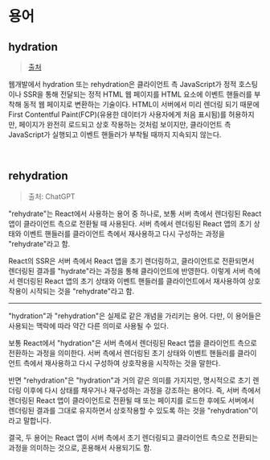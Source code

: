 # 용어

## hydration

> [출처](https://en.wikipedia.org/wiki/Hydration_(web_development))

웹개발에서 hydration 또는 rehydration은 클라이언트 측 JavaScript가 정적 호스팅이나 SSR을 통해 전달되는 정적 HTML 웹 페이지를 HTML 요소에 이벤트 핸들러를 부착해 동적 웹 페이지로 변환하는 기술이다. HTML이 서버에서 미리 렌더링 되기 때문에 First Contentful Paint(FCP)(유용한 데이터가 사용자에게 처음 표시됨)를 허용하지만, 페이지가 완전히 로드되고 상호 작용하는 것처럼 보이지만, 클라이언트 측 JavaScript가 실행되고 이벤트 핸들러가 부착될 때까지 지속되지 않는다.

<br/>

## rehydration

> 출처: ChatGPT

"rehydrate"는 React에서 사용하는 용어 중 하나로, 보통 서버 측에서 렌더링된 React 앱이 클라이언트 측으로 전환될 때 사용된다. 서버 측에서 렌더링된 React 앱의 초기 상태와 이벤트 핸들러를 클라이언트 측에서 재사용하고 다시 구성하는 과정을 "rehydrate"라고 함.

React의 SSR은 서버 측에서 React 앱을 초기 렌더링하고, 클라이언트로 전환되면서 렌더링된 결과를 "hydrate"라는 과정을 통해 클라이언트에 반영한다. 이렇게 서버 측에서 렌더링된 React 앱의 초기 상태와 이벤트 핸들러를 클라이언트에서 재사용하여 상호작용이 시작되는 것을 "rehydrate"라고 함.

---

"hydration"과 "rehydration"은 실제로 같은 개념을 가리키는 용어. 다만, 이 용어들은 사용되는 맥락에 따라 약간 다른 의미로 사용될 수 있다.

보통 React에서 "hydration"은 서버 측에서 렌더링된 React 앱을 클라이언트 측으로 전환하는 과정을 의미한다. 서버 측에서 렌더링된 초기 상태와 이벤트 핸들러를 클라이언트 측에서 재사용하고 다시 구성하여 상호작용을 시작하는 것을 말한다.

반면 "rehydration"은 "hydration"과 거의 같은 의미를 가지지만, 명시적으로 초기 렌더링 이후에 다시 상태를 채우거나 재구성하는 과정을 강조하는 용어다. 즉, 서버 측에서 렌더링된 React 앱이 클라이언트로 전환될 때 또는 페이지를 로드한 후에도 서버에서 렌더링된 결과를 그대로 유지하면서 상호작용할 수 있도록 하는 것을 "rehydration"이라고 말합니다.

결국, 두 용어는 React 앱이 서버 측에서 초기 렌더링되고 클라이언트 측으로 전환되는 과정을 의미하는 것으로, 혼용해서 사용되기도 함.